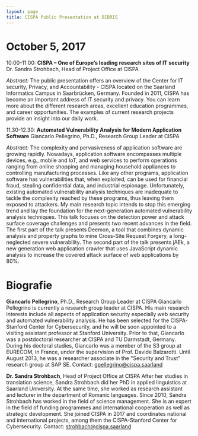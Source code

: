 ```yaml
---
layout: page
title: CISPA Public Presentation at DIBRIS
---
```


October 5, 2017
===============

10:00-11:00: **CISPA – One of Europe’s leading research sites of IT security**
Dr. Sandra Strohbach, Head of Project Office at CISPA

*Abstract:* The public presentation offers an overview of the Center for
IT security, Privacy, and Accountability - CISPA located on the Saarland
Informatics Campus in Saarbrücken, Germany. Founded in 2011, CISPA has
become an important address of IT security and privacy. You can learn
more about the different research areas, excellent education programmes,
and career opportunities. The examples of current research projects
provide an insight into our daily work.

11.30-12.30: **Automated Vulnerability Analysis for Modern Application Software**
Giancarlo Pellegrino, Ph.D., Research Group Leader at CISPA

*Abstract:* The complexity and pervasiveness of application software are growing
rapidly. Nowadays, application software encompasses multiple devices,
e.g., mobile and IoT, and web services to perform operations ranging
from online shopping and managing household appliances to controlling
manufacturing processes. Like any other programs, application software
has vulnerabilities that, when exploited, can be used for financial
fraud, stealing confidential data, and industrial espionage.
Unfortunately, existing automated vulnerability analysis techniques are
inadequate to tackle the complexity reached by these programs, thus
leaving them exposed to attackers. My main research topic intends to
stop this emerging trend and lay the foundation for the next-generation
automated vulnerability analysis techniques.
This talk focuses on the detection power and attack surface coverage
challenges and presents two recent advances in the field. The first part
of the talk presents Deemon, a tool that combines dynamic analysis and
property graphs to mine Cross-Site Request Forgery, a long-neglected
severe vulnerability. The second part of the talk presents jAEk, a new
generation web application crawler that uses JavaScript dynamic analysis
to increase the covered attack surface of web applications by 80%.

Biografie
=========

**Giancarlo Pellegrino**, Ph.D., Research Group Leader at CISPA
Giancarlo Pellegrino is currently a research group leader at CISPA. His
main research interests include all aspects of application security
especially web security and automated vulnerability analysis. He has
been selected for the CISPA-Stanford Center for Cybersecurity, and he
will be soon appointed to a visiting assistant professor at Stanford
University. Prior to that, Giancarlo was a postdoctoral researcher at
CISPA and TU Darmstadt, Germany. During his doctoral studies, Giancarlo
was a member of the S3 group at EURECOM, in France, under the
supervision of Prof. Davide Balzarotti. Until August 2013, he was a
researcher associate in the "Security and Trust" research group at SAP SE.
Contact: gpellegrino@cispa.saarland

**Dr. Sandra Strohbach**, Head of Project Office at CISPA
After her studies in translation science, Sandra Strohbach did her PhD
in applied linguistics at Saarland University. At the same time, she
worked as research assistant and lecturer in the department of Romanic
languages. Since 2010, Sandra Strohbach has worked in the field of
science management. She is an expert in the field of funding programmes
and international cooperation as well as strategic development. She
joined CISPA in 2017 and coordinates national and international
projects, among them the CISPA-Stanford Center for Cybersecurity.
Contact: strohbach@cispa.saarland